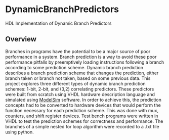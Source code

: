 # DynamicBranchPredictors
HDL Implementation of Dynamic Branch Predictors

## Overview
Branches in programs have the potential to be a major source of poor performance in a system. Branch prediction is a way to avoid these poor performance pitfalls by preemptively loading instructions following a branch according to some prediction scheme. Dynamic branch prediction describes a branch prediction scheme that changes the prediction, either branch taken or branch not taken, based on some previous data. This project explores three different types of dynamic branch prediction schemes: 1-bit, 2-bit, and (3,2) correlating predictors. These predictors were built from scratch using VHDL hardware description language and simulated using [ModelSim](https://eda.sw.siemens.com/en-US/ic/modelsim/) software. In order to achieve this, the prediction concepts had to be converted to hardware devices that would perform the function necessary for each prediction scheme. This was done with mux, counters, and shift register devices. Test bench programs were written in VHDL to test the prediction schemes for correctness and performance. The branches of a simple nested for loop algorithm were recorded to a .txt file using python.    
